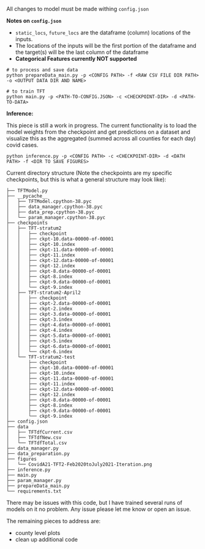 All changes to model must be made withing `config.json`

<b> Notes on `config.json` </b>
+ `static_locs`, `future_locs` are the dataframe (column) locations of the inputs.
+ The locations of the inputs will be the first portion of the dataframe and the target(s) will be the last column of the dataframe
+ <b> Categorical Features currently NOT supported </b>


```
# to process and save data
python prepareData_main.py -p <CONFIG PATH> -f <RAW CSV FILE DIR PATH> -o <OUTPUT DATA DIR AND NAME>
```

```
# to train TFT
python main.py -p <PATH-TO-CONFIG.JSON> -c <CHECKPOINT-DIR> -d <PATH-TO-DATA>
```

<b> Inference: </b>

This piece is still a work in progress. The current functionality is to load the model weights from the checkpoint and get predictions on a dataset and visualize this as the aggregated (summed across all counties for each day) covid cases.

```
python inference.py -p <CONFIG PATH> -c <CHECKPOINT-DIR> -d <DATH PATH> -f <DIR TO SAVE FIGURES>
```

Current directory structure (Note the checkpoints are my specific checkpoints, but this is what a general structure may look like):
```
├── TFTModel.py
├── __pycache__
│   ├── TFTModel.cpython-38.pyc
│   ├── data_manager.cpython-38.pyc
│   ├── data_prep.cpython-38.pyc
│   └── param_manager.cpython-38.pyc
├── checkpoints
│   ├── TFT-stratum2
│   │   ├── checkpoint
│   │   ├── ckpt-10.data-00000-of-00001
│   │   ├── ckpt-10.index
│   │   ├── ckpt-11.data-00000-of-00001
│   │   ├── ckpt-11.index
│   │   ├── ckpt-12.data-00000-of-00001
│   │   ├── ckpt-12.index
│   │   ├── ckpt-8.data-00000-of-00001
│   │   ├── ckpt-8.index
│   │   ├── ckpt-9.data-00000-of-00001
│   │   └── ckpt-9.index
│   ├── TFT-stratum2-April2
│   │   ├── checkpoint
│   │   ├── ckpt-2.data-00000-of-00001
│   │   ├── ckpt-2.index
│   │   ├── ckpt-3.data-00000-of-00001
│   │   ├── ckpt-3.index
│   │   ├── ckpt-4.data-00000-of-00001
│   │   ├── ckpt-4.index
│   │   ├── ckpt-5.data-00000-of-00001
│   │   ├── ckpt-5.index
│   │   ├── ckpt-6.data-00000-of-00001
│   │   └── ckpt-6.index
│   └── TFT-stratum2-test
│       ├── checkpoint
│       ├── ckpt-10.data-00000-of-00001
│       ├── ckpt-10.index
│       ├── ckpt-11.data-00000-of-00001
│       ├── ckpt-11.index
│       ├── ckpt-12.data-00000-of-00001
│       ├── ckpt-12.index
│       ├── ckpt-8.data-00000-of-00001
│       ├── ckpt-8.index
│       ├── ckpt-9.data-00000-of-00001
│       └── ckpt-9.index
├── config.json
├── data
│   ├── TFTdfCurrent.csv
│   ├── TFTdfNew.csv
│   └── TFTdfTotal.csv
├── data_manager.py
├── data_preparation.py
├── figures
│   └── CovidA21-TFT2-Feb2020toJuly2021-Iteration.png
├── inference.py
├── main.py
├── param_manager.py
├── prepareData_main.py
└── requirements.txt

```
There may be issues with this code, but I have trained several runs of models on it no problem. Any issue please let me know or open an issue.

The remaining pieces to address are:
+ county level plots
+ clean up additional code
